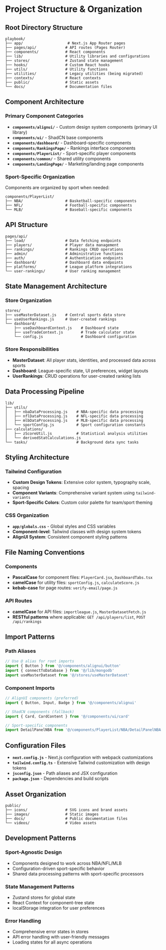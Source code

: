 # Project Structure & Organization

## Root Directory Structure
```
playbook/
├── app/                    # Next.js App Router pages
├── pages/api/             # API routes (Pages Router)
├── components/            # React components
├── lib/                   # Utility libraries and configurations
├── stores/                # Zustand state management
├── hooks/                 # Custom React hooks
├── utils/                 # Utility functions
├── utilities/             # Legacy utilities (being migrated)
├── contexts/              # React contexts
├── public/                # Static assets
└── docs/                  # Documentation files
```

## Component Architecture

### Primary Component Categories
- **`components/alignui/`** - Custom design system components (primary UI library)
- **`components/ui/`** - ShadCN base components
- **`components/dashboard/`** - Dashboard-specific components
- **`components/RankingsPage/`** - Rankings interface components
- **`components/PlayerList/`** - Sport-specific player components
- **`components/common/`** - Shared utility components
- **`components/LandingPage/`** - Marketing/landing page components

### Sport-Specific Organization
Components are organized by sport when needed:
```
components/PlayerList/
├── NBA/                   # Basketball-specific components
├── NFL/                   # Football-specific components
└── MLB/                   # Baseball-specific components
```

## API Structure
```
pages/api/
├── load/                  # Data fetching endpoints
├── players/               # Player data management
├── rankings/              # Rankings CRUD operations
├── admin/                 # Administrative functions
├── auth/                  # Authentication endpoints
├── dashboard/             # Dashboard data endpoints
├── platforms/             # League platform integrations
└── user-rankings/         # User ranking management
```

## State Management Architecture

### Store Organization
```
stores/
├── useMasterDataset.js    # Central sports data store
├── useUserRankings.js     # User-created rankings
└── dashboard/
    ├── useDashboardContext.js    # Dashboard state
    ├── useTradeContext.js        # Trade calculator state
    └── config.js                 # Dashboard configuration
```

### Store Responsibilities
- **MasterDataset**: All player stats, identities, and processed data across sports
- **Dashboard**: League-specific state, UI preferences, widget layouts
- **UserRankings**: CRUD operations for user-created ranking lists

## Data Processing Pipeline
```
lib/
├── utils/
│   ├── nbaDataProcessing.js    # NBA-specific data processing
│   ├── nflDataProcessing.js    # NFL-specific data processing
│   ├── mlbDataProcessing.js    # MLB-specific data processing
│   └── sportConfig.js          # Sport configuration constants
├── calculations/
│   ├── zScoreUtil.js           # Statistical analysis utilities
│   └── derivedStatCalculations.js
└── tasks/                      # Background data sync tasks
```

## Styling Architecture

### Tailwind Configuration
- **Custom Design Tokens**: Extensive color system, typography scale, spacing
- **Component Variants**: Comprehensive variant system using `tailwind-variants`
- **Sport-Specific Colors**: Custom color palette for team/sport theming

### CSS Organization
- **`app/globals.css`** - Global styles and CSS variables
- **Component-level**: Tailwind classes with design system tokens
- **AlignUI System**: Consistent component styling patterns

## File Naming Conventions

### Components
- **PascalCase** for component files: `PlayerCard.jsx`, `DashboardTabs.tsx`
- **camelCase** for utility files: `sportConfig.js`, `calculateScore.js`
- **kebab-case** for page routes: `verify-email/page.js`

### API Routes
- **camelCase** for API files: `importleague.js`, `MasterDatasetFetch.js`
- **RESTful patterns** where applicable: `GET /api/players/list`, `POST /api/rankings`

## Import Patterns

### Path Aliases
```javascript
// Use @ alias for root imports
import { Button } from '@/components/alignui/button'
import { connectToDatabase } from '@/lib/mongodb'
import useMasterDataset from '@/stores/useMasterDataset'
```

### Component Imports
```javascript
// AlignUI components (preferred)
import { Button, Input, Badge } from '@/components/alignui'

// ShadCN components (fallback)
import { Card, CardContent } from '@/components/ui/card'

// Sport-specific components
import DetailPanelNBA from '@/components/PlayerList/NBA/DetailPanelNBA'
```

## Configuration Files
- **`next.config.js`** - Next.js configuration with webpack customizations
- **`tailwind.config.ts`** - Extensive Tailwind customization with design tokens
- **`jsconfig.json`** - Path aliases and JSX configuration
- **`package.json`** - Dependencies and build scripts

## Asset Organization
```
public/
├── icons/                 # SVG icons and brand assets
├── images/                # Static images
├── docs/                  # Public documentation files
└── videos/                # Video assets
```

## Development Patterns

### Sport-Agnostic Design
- Components designed to work across NBA/NFL/MLB
- Configuration-driven sport-specific behavior
- Shared data processing patterns with sport-specific processors

### State Management Patterns
- Zustand stores for global state
- React Context for component-tree state
- localStorage integration for user preferences

### Error Handling
- Comprehensive error states in stores
- API error handling with user-friendly messages
- Loading states for all async operations